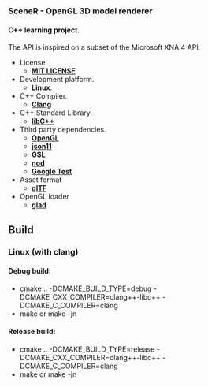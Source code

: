### SceneR - OpenGL 3D model renderer

#### C++ learning project.
The API is inspired on a subset of the Microsoft XNA 4 API.

* License.
    * [**MIT LICENSE**](http://opensource.org/licenses/MIT)
* Development platform.
    * **Linux**.
* C++ Compiler.
    * [**Clang**](http://clang.llvm.org/)
* C++ Standard Library.
    * [**libC++**](http://libcxx.llvm.org/)
* Third party dependencies.
    * [**OpenGL**](https://www.khronos.org/opengl/)
    * [**json11**](https://github.com/dropbox/json11)
    * [**GSL**](https://github.com/Microsoft/GSL)
    * [**nod**](https://github.com/fr00b0/nod)
    * [**Google Test**](https://code.google.com/p/googletest/)
* Asset format
    * [**glTF**](https://github.com/KhronosGroup/glTF)
* OpenGL loader
    * [**glad**](https://github.com/Dav1dde/glad)

## Build

### Linux (with clang)

#### Debug build:

  * cmake .. -DCMAKE_BUILD_TYPE=debug -DCMAKE_CXX_COMPILER=clang++-libc++ -DCMAKE_C_COMPILER=clang
  * make or make -jn

#### Release build:

  * cmake .. -DCMAKE_BUILD_TYPE=release -DCMAKE_CXX_COMPILER=clang++-libc++ -DCMAKE_C_COMPILER=clang
  * make or make -jn
